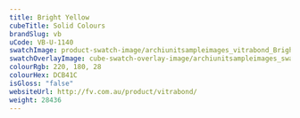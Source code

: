 ```yaml
---
title: Bright Yellow
cubeTitle: Solid Colours
brandSlug: vb
uCode: VB-U-1140
swatchImage: product-swatch-image/archiunitsampleimages_vitrabond_Bright_Yellow.jpg
swatchOverlayImage: cube-swatch-overlay-image/archiunitsampleimages_swatch-overlay_vitrabond.png
colourRgb: 220, 180, 28
colourHex: DCB41C
isGloss: "false"
websiteUrl: http://fv.com.au/product/vitrabond/
weight: 28436
---
```

